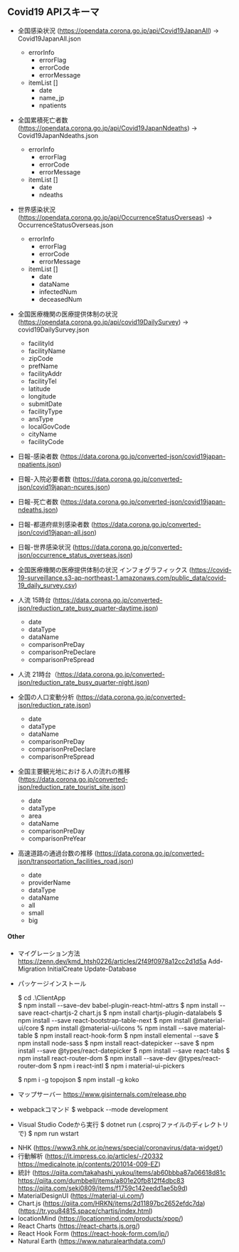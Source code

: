 ## Covid19 APIスキーマ
* 全国感染状況 (https://opendata.corona.go.jp/api/Covid19JapanAll) -> Covid19JapanAll.json
  - errorInfo
    - errorFlag
    - errorCode
    - errorMessage
  - itemList []
    - date
    - name_jp
    - npatients

* 全国累積死亡者数 (https://opendata.corona.go.jp/api/Covid19JapanNdeaths) -> Covid19JapanNdeaths.json
  - errorInfo
    - errorFlag
    - errorCode
    - errorMessage
  - itemList []
    - date
    - ndeaths

* 世界感染状況 (https://opendata.corona.go.jp/api/OccurrenceStatusOverseas) -> OccurrenceStatusOverseas.json  
  - errorInfo
    - errorFlag
    - errorCode
    - errorMessage
  - itemList []
    - date
    - dataName
    - infectedNum
    - deceasedNum

* 全国医療機関の医療提供体制の状況 (https://opendata.corona.go.jp/api/covid19DailySurvey) -> covid19DailySurvey.json
  - facilityId
  - facilityName
  - zipCode
  - prefName
  - facilityAddr
  - facilityTel
  - latitude
  - longitude
  - submitDate
  - facilityType
  - ansType
  - localGovCode
  - cityName
  - facilityCode

* 日報-感染者数 (https://data.corona.go.jp/converted-json/covid19japan-npatients.json)

* 日報-入院必要者数 (https://data.corona.go.jp/converted-json/covid19japan-ncures.json)

* 日報-死亡者数 (https://data.corona.go.jp/converted-json/covid19japan-ndeaths.json)

* 日報-都道府県別感染者数 (https://data.corona.go.jp/converted-json/covid19japan-all.json)

* 日報-世界感染状況 (https://data.corona.go.jp/converted-json/occurrence_status_overseas.json)

* 全国医療機関の医療提供体制の状況 インフォグラフィックス (https://covid-19-surveillance.s3-ap-northeast-1.amazonaws.com/public_data/covid-19_daily_survey.csv)

* 人流 15時台 (https://data.corona.go.jp/converted-json/reduction_rate_busy_quarter-daytime.json)

  - date
  - dataType
  - dataName
  - comparisonPreDay
  - comparisonPreDeclare
  - comparisonPreSpread

* 人流 21時台（https://data.corona.go.jp/converted-json/reduction_rate_busy_quarter-night.json)

* 全国の人口変動分析 (https://data.corona.go.jp/converted-json/reduction_rate.json)

  - date
  - dataType
  - dataName
  - comparisonPreDay
  - comparisonPreDeclare
  - comparisonPreSpread

* 全国主要観光地における人の流れの推移 (https://data.corona.go.jp/converted-json/reduction_rate_tourist_site.json)

  - date
  - dataType
  - area
  - dataName
  - comparisonPreDay
  - comparisonPreYear

* 高速道路の通過台数の推移 (https://data.corona.go.jp/converted-json/transportation_facilities_road.json)
  - date 
  - providerName 
  - dataType 
  - dataName 
  - all 
  - small 
  - big


#### Other

- マイグレーション方法
  https://zenn.dev/kmd_htsh0226/articles/2f49f0978a12cc2d1d5a
  Add-Migration InitialCreate
  Update-Database

- パッケージインストール

  $ cd .\ClientApp\
  $ npm install --save-dev babel-plugin-react-html-attrs
  $ npm install --save react-chartjs-2 chart.js
  $ npm install chartjs-plugin-datalabels
  $ npm install --save react-bootstrap-table-next
  $ npm install @material-ui/core
  $ npm install @material-ui/icons
  % npm install --save material-table
  $ npm install react-hook-form
  $ npm install elemental --save
  $ npm install node-sass
  $ npm install react-datepicker --save
  $ npm install --save @types/react-datepicker
  $ npm install --save react-tabs
  $ npm install react-router-dom
  $ npm install --save-dev @types/react-router-dom
  $ npm i react-intl
  $ npm i material-ui-pickers

  $ npm i -g topojson
  $ npm install -g koko

- マップサーバー
  https://www.gisinternals.com/release.php

- webpackコマンド
  $ webpack --mode development

- Visual Studio Codeから実行
  $ dotnet run (.csprojファイルのディレクトリで)
  $ npm run wstart

* NHK (https://www3.nhk.or.jp/news/special/coronavirus/data-widget/)
* 行動解析 (https://it.impress.co.jp/articles/-/20332 https://medicalnote.jp/contents/201014-009-EZ)
* 統計 (https://qiita.com/takahashi_yukou/items/ab60bbba87a06618d81c
        https://qiita.com/dumbbell/items/a801e20fb812ff4dbc83
        https://qiita.com/seki0809/items/f1759c142eedd1ae5b9d)
* MaterialDesignUI (https://material-ui.com/)
* Chart.js (https://qiita.com/HRKN/items/2d11897bc2652efdc7da) (https://tr.you84815.space/chartjs/index.html)
* locationMind (https://locationmind.com/products/xpop/)
* React Charts (https://react-charts.js.org/)
* React Hook Form (https://react-hook-form.com/jp/)
* Natural Earth (https://www.naturalearthdata.com/)
